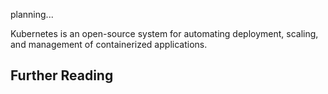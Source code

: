 planning...


Kubernetes is an open-source system for automating deployment, scaling, and management of containerized applications.




Further Reading
---

